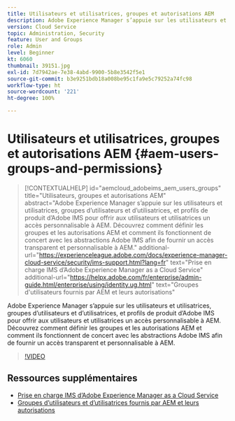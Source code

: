 ```yaml
---
title: Utilisateurs et utilisatrices, groupes et autorisations AEM
description: Adobe Experience Manager s’appuie sur les utilisateurs et utilisatrices, groupes d’utilisateurs et d’utilisatrices, et profils de produit d’Adobe IMS pour offrir aux utilisateurs et utilisatrices un accès personnalisable à AEM. Découvrez comment définir les groupes et les autorisations AEM et comment ils fonctionnent de concert avec les abstractions Adobe IMS afin de fournir un accès transparent et personnalisable à AEM.
version: Cloud Service
topic: Administration, Security
feature: User and Groups
role: Admin
level: Beginner
kt: 6060
thumbnail: 39151.jpg
exl-id: 7d7942ae-7e38-4abd-9900-5b8e3542f5e1
source-git-commit: b3e9251bdb18a008be95c1fa9e5c79252a74fc98
workflow-type: ht
source-wordcount: '221'
ht-degree: 100%

---
```


# Utilisateurs et utilisatrices, groupes et autorisations AEM {#aem-users-groups-and-permissions}

>[!CONTEXTUALHELP]
>id="aemcloud_adobeims_aem_users_groups"
>title="Utilisateurs, groupes et autorisations AEM"
>abstract="Adobe Experience Manager s’appuie sur les utilisateurs et utilisatrices, groupes d’utilisateurs et d’utilisatrices, et profils de produit d’Adobe IMS pour offrir aux utilisateurs et utilisatrices un accès personnalisable à AEM. Découvrez comment définir les groupes et les autorisations AEM et comment ils fonctionnent de concert avec les abstractions Adobe IMS afin de fournir un accès transparent et personnalisable à AEM."
>additional-url="https://experienceleague.adobe.com/docs/experience-manager-cloud-service/security/ims-support.html?lang=fr" text="Prise en charge IMS d’Adobe Experience Manager as a Cloud Service"
>additional-url="https://helpx.adobe.com/fr/enterprise/admin-guide.html/enterprise/using/identity.ug.html" text="Groupes d&#39;utilisateurs fournis par AEM et leurs autorisations"

Adobe Experience Manager s’appuie sur les utilisateurs et utilisatrices, groupes d’utilisateurs et d’utilisatrices, et profils de produit d’Adobe IMS pour offrir aux utilisateurs et utilisatrices un accès personnalisable à AEM. Découvrez comment définir les groupes et les autorisations AEM et comment ils fonctionnent de concert avec les abstractions Adobe IMS afin de fournir un accès transparent et personnalisable à AEM.

>[!VIDEO](https://video.tv.adobe.com/v/39151?quality=12&learn=on)

## Ressources supplémentaires

+ [Prise en charge IMS d’Adobe Experience Manager as a Cloud Service](https://experienceleague.adobe.com/docs/experience-manager-cloud-service/security/ims-support.html?lang=fr)
+ [Groupes d’utilisateurs et d’utilisatrices fournis par AEM et leurs autorisations](https://experienceleague.adobe.com/docs/experience-manager-65/administering/security/security.html?lang=fr#built-in-users-and-groups)
